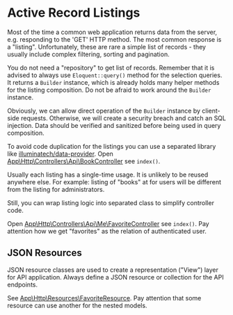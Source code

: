 Active Record Listings
======================

Most of the time a common web application returns data from the server, e.g. responding to the 'GET' HTTP method.
The most common response is a "listing". Unfortunately, these are rare a simple list of records - they usually include
complex filtering, sorting and pagination.

You do not need a "repository" to get list of records. Remember that it is advised to always use `Eloquent::query()` method
for the selection queries. It returns a `Builder` instance, which is already holds many helper methods for the listing composition.
Do not be afraid to work around the `Builder` instance.

Obviously, we can allow direct operation of the `Builder` instance by client-side requests. Otherwise, we will create a
security breach and catch an SQL injection.
Data should be verified and sanitized before being used in query composition.

To avoid code duplication for the listings you can use a separated library like [illuminatech/data-provider](https://github.com/illuminatech/data-provider).
Open [App\Http\Controllers\Api\BookController](../app/Http/Controllers/Api/BookController.php) see `index()`.

Usually each listing has a single-time usage. It is unlikely to be reused anywhere else. For example: listing of "books"
at for users will be different from the listing for administrators.

Still, you can wrap listing logic into separated class to simplify controller code.

Open [App\Http\Controllers\Api\Me\FavoriteController](../app/Http/Controllers/Api/Me/FavoriteController.php) see `index()`.
Pay attention how we get "favorites" as the relation of authenticated user.


JSON Resources
--------------

JSON resource classes are used to create a representation ("View") layer for API application.
Always define a JSON resource or collection for the API endpoints.

See [App\Http\Resources\FavoriteResource](../app/Http/Resources/FavoriteResource.php).
Pay attention that some resource can use another for the nested models.
